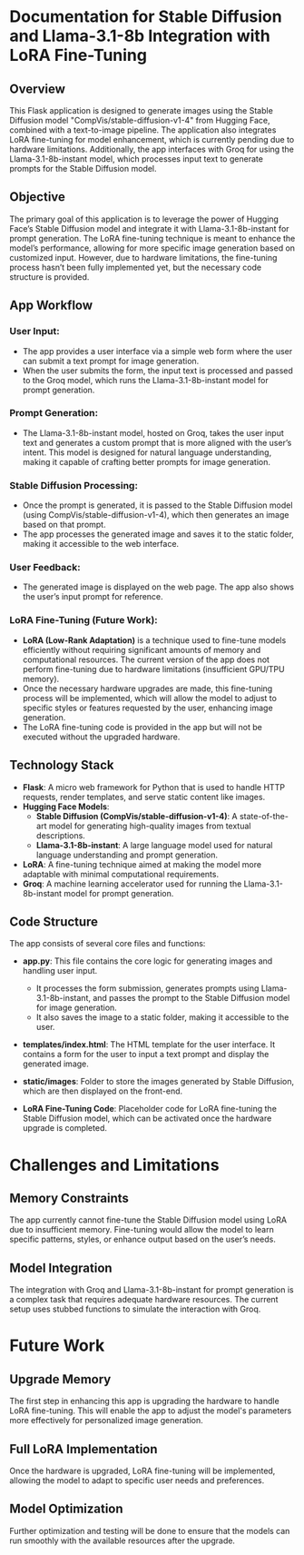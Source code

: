 # Documentation for Stable Diffusion and Llama-3.1-8b Integration with LoRA Fine-Tuning

## Overview
This Flask application is designed to generate images using the Stable Diffusion model "CompVis/stable-diffusion-v1-4" from Hugging Face, combined with a text-to-image pipeline. The application also integrates LoRA fine-tuning for model enhancement, which is currently pending due to hardware limitations. Additionally, the app interfaces with Groq for using the Llama-3.1-8b-instant model, which processes input text to generate prompts for the Stable Diffusion model.

## Objective
The primary goal of this application is to leverage the power of Hugging Face’s Stable Diffusion model and integrate it with Llama-3.1-8b-instant for prompt generation. The LoRA fine-tuning technique is meant to enhance the model’s performance, allowing for more specific image generation based on customized input. However, due to hardware limitations, the fine-tuning process hasn’t been fully implemented yet, but the necessary code structure is provided.

## App Workflow

### User Input:
- The app provides a user interface via a simple web form where the user can submit a text prompt for image generation.
- When the user submits the form, the input text is processed and passed to the Groq model, which runs the Llama-3.1-8b-instant model for prompt generation.

### Prompt Generation:
- The Llama-3.1-8b-instant model, hosted on Groq, takes the user input text and generates a custom prompt that is more aligned with the user’s intent. This model is designed for natural language understanding, making it capable of crafting better prompts for image generation.

### Stable Diffusion Processing:
- Once the prompt is generated, it is passed to the Stable Diffusion model (using CompVis/stable-diffusion-v1-4), which then generates an image based on that prompt.
- The app processes the generated image and saves it to the static folder, making it accessible to the web interface.

### User Feedback:
- The generated image is displayed on the web page. The app also shows the user’s input prompt for reference.

### LoRA Fine-Tuning (Future Work):
- **LoRA (Low-Rank Adaptation)** is a technique used to fine-tune models efficiently without requiring significant amounts of memory and computational resources. The current version of the app does not perform fine-tuning due to hardware limitations (insufficient GPU/TPU memory).
- Once the necessary hardware upgrades are made, this fine-tuning process will be implemented, which will allow the model to adjust to specific styles or features requested by the user, enhancing image generation.
- The LoRA fine-tuning code is provided in the app but will not be executed without the upgraded hardware.

## Technology Stack

- **Flask**: A micro web framework for Python that is used to handle HTTP requests, render templates, and serve static content like images.
- **Hugging Face Models**:
  - **Stable Diffusion (CompVis/stable-diffusion-v1-4)**: A state-of-the-art model for generating high-quality images from textual descriptions.
  - **Llama-3.1-8b-instant**: A large language model used for natural language understanding and prompt generation.
- **LoRA**: A fine-tuning technique aimed at making the model more adaptable with minimal computational requirements.
- **Groq**: A machine learning accelerator used for running the Llama-3.1-8b-instant model for prompt generation.

## Code Structure

The app consists of several core files and functions:

- **app.py**: This file contains the core logic for generating images and handling user input.
  - It processes the form submission, generates prompts using Llama-3.1-8b-instant, and passes the prompt to the Stable Diffusion model for image generation.
  - It also saves the image to a static folder, making it accessible to the user.

- **templates/index.html**: The HTML template for the user interface. It contains a form for the user to input a text prompt and display the generated image.

- **static/images**: Folder to store the images generated by Stable Diffusion, which are then displayed on the front-end.

- **LoRA Fine-Tuning Code**: Placeholder code for LoRA fine-tuning the Stable Diffusion model, which can be activated once the hardware upgrade is completed.

# Challenges and Limitations

## Memory Constraints
The app currently cannot fine-tune the Stable Diffusion model using LoRA due to insufficient memory. Fine-tuning would allow the model to learn specific patterns, styles, or enhance output based on the user’s needs.

## Model Integration
The integration with Groq and Llama-3.1-8b-instant for prompt generation is a complex task that requires adequate hardware resources. The current setup uses stubbed functions to simulate the interaction with Groq.

# Future Work

## Upgrade Memory
The first step in enhancing this app is upgrading the hardware to handle LoRA fine-tuning. This will enable the app to adjust the model's parameters more effectively for personalized image generation.

## Full LoRA Implementation
Once the hardware is upgraded, LoRA fine-tuning will be implemented, allowing the model to adapt to specific user needs and preferences.

## Model Optimization
Further optimization and testing will be done to ensure that the models can run smoothly with the available resources after the upgrade.

